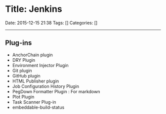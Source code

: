 # Title: Jenkins

Date: 2015-12-15 21:38
Tags: []
Categories: []

---

## Plug-ins

- AnchorChain plugin
- DRY Plugin
- Environment Injector Plugin
- Git plugin
- GitHub plugin
- HTML Publisher plugin
- Job Configuration History Plugin
- PegDown Formatter Plugin : For markdown
- Plot Plugin
- Task Scanner Plug-in
- embeddable-build-status
